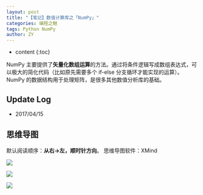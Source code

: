 ```yaml
---
layout: post
title: "【笔记】数值计算库之「NumPy」"
categories: 编程之魅
tags: Python NumPy
author: ZY
---
```


* content
{:toc}

NumPy 主要提供了**矢量化数组运算**的方法。通过将条件逻辑写成数组表达式，可以极大的简化代码（比如原先需要多个 if-else 分支循环才能实现的运算）。NumPy 的数据结构用于处理矩阵，是很多其他数值分析库的基础。




## Update Log
- 2017/04/15

## 思维导图
默认阅读顺序：**从右→左，顺时针方向**。
思维导图软件：XMind

![](https://raw.githubusercontent.com/woaielf/woaielf.github.io/master/_posts/Pic/1704/170415-1.png)

![](https://raw.githubusercontent.com/woaielf/woaielf.github.io/master/_posts/Pic/1704/170415-2.png)

![](https://raw.githubusercontent.com/woaielf/woaielf.github.io/master/_posts/Pic/1704/170415-3.png)



